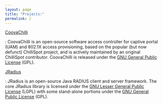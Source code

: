 ```yaml
---
layout: page
title: "Projects:"
permalink: /
---
```


[CoovaChilli](/CoovaChilli)

: CoovaChilli is an open-source software access controller for captive portal (UAM) and 802.1X access provisioning, based on the popular (but now defunct) ChilliSpot project, and is actively maintained by an original ChilliSpot contributor. CoovaChilli is released under the [GNU General Public License](http://www.gnu.org/licenses/gpl.html) (GPL). 


[JRadius](/JRadius)

: JRadius is an open-source Java RADIUS client and server framework. The core JRadius library is licensed under the [GNU Lesser General Public License](http://www.gnu.org/licenses/lgpl.html) (LGPL) with some stand-alone portions under the [GNU General Public License](http://www.gnu.org/licenses/gpl.html) (GPL). 


<!--
[CoovaAP](/CoovaAP)

: CoovaAP is an [OpenWrt](http://www.openwrt.org/)-based firmware designed especially for HotSpots. It comes with the [CoovaChilli](/CoovaChilli) access controller built-in and makes it easily configurable.


[CoovaAX](https://play.google.com/store/apps/details?id=com.coova.android)

: CoovaAX is a Wi-Fi hotspot utility for Android. Use it to login to captive portal hotspot networks using the WISPr XML method of authentication. Also use it to log the scanned signals along with GPS location information for display on a map. Optionally have the app auto-login to known networks. Supports WISPr 1.0 and 2.0 using EAP-TTLS/PAP or EAP-MD5.
-->
